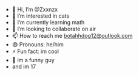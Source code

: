 - 👋 Hi, I’m @Zxxnzx
- 👀 I’m interested in cats
- 🌱 I’m currently learning math
- 💞️ I’m looking to collaborate on air
- 📫 How to reach me botahhdog12@outlook.com
- 😄 Pronouns: he/him
- ⚡ Fun fact: im cool
- 🤣 im a funny guy
- and im 17
